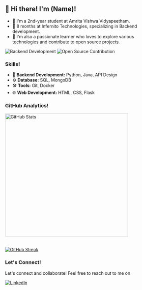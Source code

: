 ## 👋 Hi there! I'm (Name)!

- 🚀 I'm a 2nd-year student at Amrita Vishwa Vidyapeetham.
- 🚀 8 months at Infernito Technologies, specializing in Backend development.
- 🚀 I'm also a passionate learner who loves to explore various technologies and contribute to open source projects.

![Backend Development](https://progress-bar.dev/100/?title=Backend) ![Open Source Contribution](https://progress-bar.dev/100/?title=Open%20Source)

### Skills!

- 💼 **Backend Development:** Python, Java, API Design
- ⚙️ **Database:** SQL, MongoDB
- 🛠️ **Tools:** Git, Docker
- 🌐 **Web Development:** HTML, CSS, Flask

### GitHub Analytics!

<img src="https://github-readme-stats.vercel.app/api?username=sadaf-a&show_icons=true&locale=en" alt="GitHub Stats" width="400" style="margin-bottom: 20px" />

[![GitHub Streak](https://streak-stats.demolab.com?user=sadaf-a&theme=highcontrast&hide_border=true)](https://git.io/streak-stats)

### Let's Connect!

Let's connect and collaborate! Feel free to reach out to me on

[![LinkedIn](https://img.shields.io/badge/LinkedIn-Connect-blue)](https://www.linkedin.com/in/sadaf-ahmed-b7b86b24b/)

